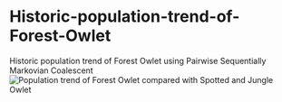 # Historic-population-trend-of-Forest-Owlet
Historic population trend of Forest Owlet using Pairwise Sequentially Markovian Coalescent 
![Population trend of Forest Owlet compared with Spotted and Jungle Owlet ](https://user-images.githubusercontent.com/61734552/171152626-7fea27e1-67da-4cb6-94ba-e62261e82144.jpeg)
